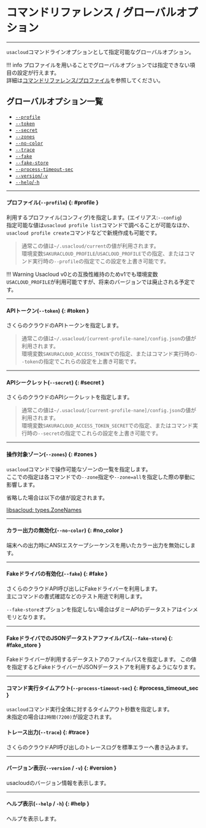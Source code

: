 # コマンドリファレンス / グローバルオプション
---

`usacloud`コマンドラインオプションとして指定可能なグローバルオプション。  

!!! info
    プロファイルを用いることでグローバルオプションでは指定できない項目の設定が行えます。  
    詳細は[コマンドリファレンス/プロファイル](../profile)を参照してください。

## グローバルオプション一覧

- [`--profile`](#profile)
- [`--token`](#token)
- [`--secret`](#secret)
- [`--zones`](#zones)
- [`--no-color`](#no_color)
- [`--trace`](#trace)
- [`--fake`](#fake)
- [`--fake-store`](#fake_store)
- [`--process-timeout-sec`](#process_timeout_sec)
- [`--version`/`-v`](#version)
- [`--help`/`-h`](#help)

---

#### プロファイル(`--profile`) {: #profile }

利用するプロファイル(コンフィグ)を指定します。(エイリアス:`--config`)  
指定可能な値は`usacloud profile list`コマンドで調べることが可能なほか、`usacloud profile create`コマンドなどで新規作成も可能です。

> 通常この値は`~/.usacloud/current`の値が利用されます。  
> 環境変数`SAKURACLOUD_PROFILE`/`USACLOUD_PROFILE`での指定、またはコマンド実行時の`--profile`の指定でこの設定を上書き可能です。

!!! Warning
    Usacloud v0との互換性維持のためv1でも環境変数`USACLOUD_PROFILE`が利用可能ですが、将来のバージョンでは廃止される予定です。

---

#### APIトークン(`--token`) {: #token }

さくらのクラウドのAPIトークンを指定します。

> 通常この値は`~/.usacloud/[current-profile-nane]/config.json`の値が利用されます。  
> 環境変数`SAKURACLOUD_ACCESS_TOKEN`での指定、またはコマンド実行時の`--token`の指定でこれらの設定を上書き可能です。

---

#### APIシークレット(`--secret`) {: #secret }

さくらのクラウドのAPIシークレットを指定します。

> 通常この値は`~/.usacloud/[current-profile-nane]/config.json`の値が利用されます。  
> 環境変数`SAKURACLOUD_ACCESS_TOKEN_SECRET`での指定、またはコマンド実行時の`--secret`の指定でこれらの設定を上書き可能です。

---

#### 操作対象ゾーン(`--zones`) {: #zones }

`usacloud`コマンドで操作可能なゾーンの一覧を指定します。  
ここでの指定は各コマンドでの`--zone`指定や`--zone=all`を指定した際の挙動に影響します。

省略した場合は以下の値が設定されます。

[libsacloud: types.ZoneNames](https://github.com/sacloud/libsacloud/blob/master/v2/sacloud/types/zone.go#L30-L31)

---

#### カラー出力の無効化(`--no-color`) {: #no_color }

端末への出力時にANSIエスケープシーケンスを用いたカラー出力を無効にします。

---

#### Fakeドライバの有効化(`--fake`) {: #fake }

さくらのクラウドAPI呼び出しにFakeドライバーを利用します。  
主にコマンドの書式確認などのテスト用途で利用します。

`--fake-store`オプションを指定しない場合はダミーAPIのデータストアはインメモリとなります。

---

#### FakeドライバでのJSONデータストアファイルパス(`--fake-store`) {: #fake_store }

Fakeドライバーが利用するデータストアのファイルパスを指定します。
この値を指定するとFakeドライバーがJSONデータストアを利用するようになります。

---

#### コマンド実行タイムアウト(`--process-timeout-sec`) {: #process_timeout_sec }

`usacloud`コマンド実行全体に対するタイムアウト秒数を指定します。  
未指定の場合は`2時間(7200)`が設定されます。

#### トレース出力(`--trace`) {: #trace }

さくらのクラウドAPI呼び出しのトレースログを標準エラーへ書き込みます。

---

#### バージョン表示(`--version` / `-v`) {: #version }

usacloudのバージョン情報を表示します。

---

#### ヘルプ表示(`--help` / `-h`) {: #help }

ヘルプを表示します。

